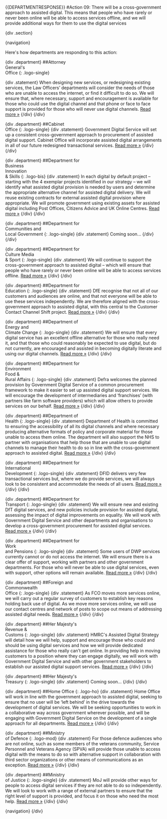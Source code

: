 {{DEPARTMENTRESPONSE}}
#Action 09: There will be a cross-government approach to assisted digital. This means that people who have rarely or never been online will be able to access services offline, and we will provide additional ways for them to use the digital services

{div .section}

{navigation}

Here's how departments are responding to this action:



{div .department}
##Attorney <br> General's <br> Office
{: .logo-single}

{div .statement}
When designing new services, or redesigning existing services, the Law Officers’ departments will consider the needs of those who are unable to access the internet, or find it difficult to do so. We will ensure that, where necessary, support and encouragement is available for those who could use the digital channel and that phone or face to face support is provided for those who will never use digital channels. [Read more »](https://www.gov.uk/government/publications/law-officers-departments-digital-strategy)
{/div}
{/div}

{div .department}
##Cabinet<br>Office
{: .logo-single}
{div .statement}
Government Digital Service will set up a consistent cross-government approach to procurement of assisted digital support. Cabinet Office will incorporate assisted digital arrangements in all of our future redesigned transactional services. [Read more »](http://www.cabinetoffice.gov.uk/resource-library/cabinet-office-digital-strategy)
{/div}
{/div}

{div .department}
##Department for<br>Business<br>Innovation<br>& Skills
{: .logo-bis}
{div .statement}
In each digital by default project – starting with the 4 exemplar projects identified in our strategy – we will identify what assisted digital provision is needed by users and determine the appropriate alternative channel for assisted digital delivery. We will reuse existing contracts for external assisted digital provision where appropriate. We will promote government using existing assets for assisted digital including Post Offices, Citizens Advice and UK Online Centres. [Read more »](http://discuss.bis.gov.uk/digitalstrategy)
{/div}
{/div}

{div .department}
##Department for<br>Communities and<br>Local Government
{: .logo-single}
{div .statement}
Coming soon...
{/div}
{/div}

{div .department}
##Department for<br>Culture Media<br>& Sport
{: .logo-single}
{div .statement}
We will continue to support the cross-government approach to assisted digital – which will ensure that people who have rarely or never been online will be able to access services offline. [Read more »](http://www.dcms.gov.uk/publications/9586.aspx)
{/div}
{/div}


{div .department}
##Department for<br>Education
{: .logo-single}
{div .statement}
DfE recognise that not all of our customers and audiences are online, and that not everyone will be able to use these services independently. We are therefore aligned with the cross-government approach to assisted digital, with this central to the Customer Contact Channel Shift project. [Read more »](http://www.education.gov.uk/digitalstrategy)
{/div}
{/div}


{div .department}
##Department of<br>Energy and<br>Climate Change
{: .logo-single}
{div .statement}
We will ensure that every digital service has an excellent offline alternative for those who really need it, and that those who could reasonably be expected to use digital, but do not currently, are encouraged and assisted in becoming digitally literate and using our digital channels. [Read more »](http://www.decc.gov.uk/en/content/cms/about/our_goals/our_goals.aspx#dds)
{/div}
{/div}

{div .department}
##Department for<br>Environment<br>Food &<br>Rural Affairs
{: .logo-single}
{div .statement}
Defra welcomes the planned provision by Government Digital Service of a common procurement framework to make it easier to set up assisted digital support services. We will encourage the development of intermediaries and ‘franchises’ (with partners like farm software providers) which will allow others to provide services on our behalf. [Read more »](http://www.defra.gov.uk/publications/2012/12/20/pb13863-digital-strategy-2012/)
{/div}
{/div}



{div .department}
##Department of<br>Health
{: .logo-single}
{div .statement}
Department of Health is committed to ensuring the accessibility of all its digital channels and where necessary producing alternative formats of policy and corporate material for those unable to access them online. The department will also support the NHS to partner with organisations that help those that are unable to use digital channels to manage their health to do so in line with the cross-government approach to assisted digital. [Read more »](http://digitalhealth.dh.gov.uk/digital-strategy)
{/div}
{/div}

{div .department}
##Department for<br>International<br>Development
{: .logo-single}
{div .statement}
DFID delivers very few transactional services but, where we do provide services, we will always look to be consistent and accommodate the needs of all users. [Read more »](http://www.dfid.gov.uk/about-us/How-we-measure-progress/dfid-digital-strategy/)
{/div}
{/div}

{div .department}
##Department for<br>Transport
{: .logo-single}
{div .statement}
We will ensure new and existing DfT digital services, and new policies include provision for assisted digital, assessing the impact of digital improvements on equality. We will work with Government Digital Service and other departments and organisations to develop a cross-government procurement for assisted digital services. [Read more »](https://www.gov.uk/government/publications/department-for-transport-digital-strategy)
{/div}
{/div}

{div .department}
##Department for<br>Work<br>and Pensions
{: .logo-single}
{div .statement}
Some users of DWP services currently cannot or do not access the internet. We will ensure there is a clear offer of support, working with partners and other government departments. For those who will never be able to use digital services, even with support, other options will remain available. [Read more »](http://www.dwp.gov.uk/publications/corporate-publications/digital-strategy.shtml)
{/div}
{/div}



{div .department}
##Foreign and<br>Commonwealth<br>Office
{: .logo-single}
{div .statement}
As FCO moves more services online, we will carry out a regular survey of customers to establish key reasons holding back use of digital. As we move more services online, we will use our contact centres and network of posts to scope out means of addressing assisted digital needs. [Read more »](https://www.gov.uk/government/publications/the-fco-digital-strategy)
{/div}
{/div}

{div .department}
##Her Majesty's<br>Revenue &<br>Customs
{: .logo-single}
{div .statement}
HMRC's Assisted Digital Strategy will detail how we will help, support and encourage those who could and should be using digital services and how we will provide dedicated assistance for those who really can’t get online. In providing help in moving customers to a position where they can engage digitally, we will work with Government Digital Service and with other government stakeholders to establish our assisted digital support services. [Read more »](http://www.hmrc.gov.uk/about/2012-digital-strategy.pdf)
{/div}
{/div}

{div .department}
##Her Majesty's<br>Treasury
{: .logo-single}
{div .statement}
Coming soon...
{/div}
{/div}

{div .department}
##Home Office
{: .logo-ho}
{div .statement}
Home Office will work in line with the government approach to assisted digital, seeking to ensure that no user will be ‘left behind’ in the drive towards the development of digital services. We will be seeking opportunities to work in a collaborative way across government wherever possible, and will be engaging with Government Digital Service on the development of a single approach for all departments. [Read more »](http://www.homeoffice.gov.uk/publications/about-us/corporate-publications/ho-digital-strategy/)
{/div}
{/div}

{div .department}
##Ministry<br>of Defence
{: .logo-mod}
{div .statement}
For those defence audiences who are not online, such as some members of the veterans community, Service Personnel and Veterans Agency (SPVA) will provide those unable to access digital with the means to do so with alternative support in collaboration with third sector organizations or other means of communications as an exception. [Read more »](https://www.gov.uk/government/publications/digital-in-defence)
{/div}
{/div}

{div .department}
##Ministry<br>of Justice
{: .logo-single}
{div .statement}
MoJ will provide other ways for people to access digital services if they are not able to do so independently. We will look to work with a range of external partners to ensure that the right level of support is provided, and focus it on those who need the most help. [Read more »](http://open.justice.gov.uk/digital-strategy/#theme-04-transforming-how-we-engage)
{/div}
{/div}

{navigation}
{/div}




